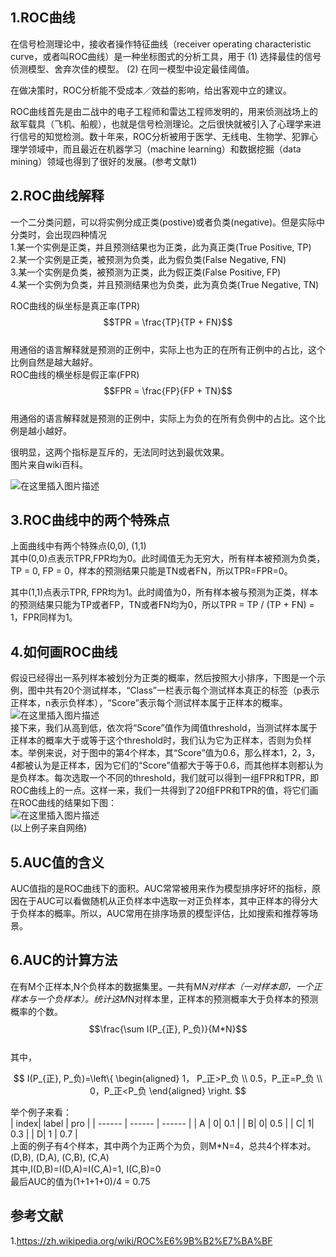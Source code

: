 ## 1.ROC曲线
在信号检测理论中，接收者操作特征曲线（receiver operating characteristic curve，或者叫ROC曲线）是一种坐标图式的分析工具，用于 (1) 选择最佳的信号侦测模型、舍弃次佳的模型。 (2) 在同一模型中设定最佳阈值。  

在做决策时，ROC分析能不受成本／效益的影响，给出客观中立的建议。  

ROC曲线首先是由二战中的电子工程师和雷达工程师发明的，用来侦测战场上的敌军载具（飞机、船舰），也就是信号检测理论。之后很快就被引入了心理学来进行信号的知觉检测。数十年来，ROC分析被用于医学、无线电、生物学、犯罪心理学领域中，而且最近在机器学习（machine learning）和数据挖掘（data mining）领域也得到了很好的发展。(参考文献1)  

## 2.ROC曲线解释
一个二分类问题，可以将实例分成正类(postive)或者负类(negative)。但是实际中分类时，会出现四种情况  
1.某一个实例是正类，并且预测结果也为正类，此为真正类(True Positive, TP)  
2.某一个实例是正类，被预测为负类，此为假负类(False Negative, FN)  
3.某一个实例是负类，被预测为正类，此为假正类(False Positive, FP)  
4.某一个实例为负类，并且预测结果也为负类，此为真负类(True Negative, TN)  

ROC曲线的纵坐标是真正率(TPR)   
$$TPR = \frac{TP}{TP + FN}$$  
用通俗的语言解释就是预测的正例中，实际上也为正的在所有正例中的占比，这个比例自然是越大越好。  
ROC曲线的横坐标是假正率(FPR)  
$$FPR = \frac{FP}{FP + TN}$$  
用通俗的语言解释就是预测的正例中，实际上为负的在所有负例中的占比。这个比例是越小越好。  

很明显，这两个指标是互斥的，无法同时达到最优效果。  
图片来自wiki百科。  

![在这里插入图片描述](https://github.com/bitcarmanlee/easy-algorithm-interview-photo/blob/master/traditional-algorithm/AUC/1.png)

## 3.ROC曲线中的两个特殊点
上面曲线中有两个特殊点(0,0), (1,1)  
其中(0,0)点表示TPR,FPR均为0。此时阈值无为无穷大，所有样本被预测为负类，TP = 0, FP = 0，样本的预测结果只能是TN或者FN，所以TPR=FPR=0。    

其中(1,1)点表示TPR, FPR均为1。此时阈值为0，所有样本被与预测为正类，样本的预测结果只能为TP或者FP，TN或者FN均为0，所以TPR = TP / (TP + FN) = 1，FPR同样为1。    

## 4.如何画ROC曲线
假设已经得出一系列样本被划分为正类的概率，然后按照大小排序，下图是一个示例，图中共有20个测试样本，“Class”一栏表示每个测试样本真正的标签（p表示正样本，n表示负样本），“Score”表示每个测试样本属于正样本的概率。  
![在这里插入图片描述](https://github.com/bitcarmanlee/easy-algorithm-interview-photo/blob/master/traditional-algorithm/AUC/2.jpg)  
接下来，我们从高到低，依次将“Score”值作为阈值threshold，当测试样本属于正样本的概率大于或等于这个threshold时，我们认为它为正样本，否则为负样本。举例来说，对于图中的第4个样本，其“Score”值为0.6，那么样本1，2，3，4都被认为是正样本，因为它们的“Score”值都大于等于0.6，而其他样本则都认为是负样本。每次选取一个不同的threshold，我们就可以得到一组FPR和TPR，即ROC曲线上的一点。这样一来，我们一共得到了20组FPR和TPR的值，将它们画在ROC曲线的结果如下图：  
![在这里插入图片描述](https://github.com/bitcarmanlee/easy-algorithm-interview-photo/blob/master/traditional-algorithm/AUC/3.jpg)  
(以上例子来自网络)

## 5.AUC值的含义
AUC值指的是ROC曲线下的面积。AUC常常被用来作为模型排序好坏的指标，原因在于AUC可以看做随机从正负样本中选取一对正负样本，其中正样本的得分大于负样本的概率。所以，AUC常用在排序场景的模型评估，比如搜索和推荐等场景。  

## 6.AUC的计算方法
在有M个正样本,N个负样本的数据集里。一共有M*N对样本（一对样本即，一个正样本与一个负样本）。统计这M*N对样本里，正样本的预测概率大于负样本的预测概率的个数。  
$$\frac{\sum I(P_{正}, P_负)}{M*N}$$  
其中，  

$$ I(P_{正}, P_负)=\left\{
\begin{aligned}
1， P_正>P_负  \\
0.5，P_正=P_负 \\
0，P_正<P_负
\end{aligned}
\right.
$$  

举个例子来看：  
| index| label | pro |
| ------ | ------ | ------ |
| A | 0| 0.1 |
| B|  0| 0.5 |
|  C|  1| 0.3 |
|  D| 1 | 0.7 |  
上面的例子有4个样本，其中两个为正两个为负，则M*N=4，总共4个样本对。  
(D,B), (D,A), (C,B), (C,A)  
其中,I(D,B)=I(D,A)=I(C,A)=1, I(C,B)=0  
最后AUC的值为(1+1+1+0)/4 = 0.75  

## 参考文献
1.https://zh.wikipedia.org/wiki/ROC%E6%9B%B2%E7%BA%BF